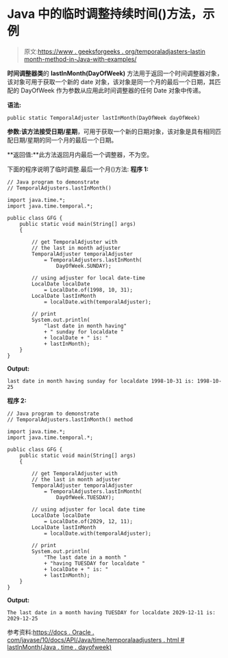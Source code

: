 # Java 中的临时调整持续时间()方法，示例

> 原文:[https://www . geeksforgeeks . org/temporaladjasters-lastin month-method-in-Java-with-examples/](https://www.geeksforgeeks.org/temporaladjusters-lastinmonth-method-in-java-with-examples/)

**时间调整器类**的 **lastInMonth(DayOfWeek)** 方法用于返回一个时间调整器对象，该对象可用于获取一个新的 date 对象，该对象是同一个月的最后一个日期，其匹配的 DayOfWeek 作为参数从应用此时间调整器的任何 Date 对象中传递。

**语法:**

```
public static TemporalAdjuster lastInMonth(DayOfWeek dayOfWeek)

```

**参数:**该方法接受**日期/星期**，可用于获取一个新的日期对象，该对象是具有相同匹配日期/星期的同一个月的最后一个日期。

**返回值:**此方法返回月内最后一个调整器，不为空。

下面的程序说明了临时调整.最后一个月()方法:
**程序 1:**

```
// Java program to demonstrate
// TemporalAdjusters.lastInMonth()

import java.time.*;
import java.time.temporal.*;

public class GFG {
    public static void main(String[] args)
    {

        // get TemporalAdjuster with
        // the last in month adjuster
        TemporalAdjuster temporalAdjuster
            = TemporalAdjusters.lastInMonth(
                DayOfWeek.SUNDAY);

        // using adjuster for local date-time
        LocalDate localDate
            = LocalDate.of(1998, 10, 31);
        LocalDate lastInMonth
            = localDate.with(temporalAdjuster);

        // print
        System.out.println(
            "last date in month having"
            + " sunday for localdate "
            + localDate + " is: "
            + lastInMonth);
    }
}
```

**Output:**

```
last date in month having sunday for localdate 1998-10-31 is: 1998-10-25

```

**程序 2:**

```
// Java program to demonstrate
// TemporalAdjusters.lastInMonth() method

import java.time.*;
import java.time.temporal.*;

public class GFG {
    public static void main(String[] args)
    {

        // get TemporalAdjuster with
        // the last in month adjuster
        TemporalAdjuster temporalAdjuster
            = TemporalAdjusters.lastInMonth(
                DayOfWeek.TUESDAY);

        // using adjuster for local date time
        LocalDate localDate
            = LocalDate.of(2029, 12, 11);
        LocalDate lastInMonth
            = localDate.with(temporalAdjuster);

        // print
        System.out.println(
            "The last date in a month "
            + "having TUESDAY for localdate "
            + localDate + " is: "
            + lastInMonth);
    }
}
```

**Output:**

```
The last date in a month having TUESDAY for localdate 2029-12-11 is: 2029-12-25

```

参考资料:[https://docs . Oracle . com/javase/10/docs/API/Java/time/temporalaadjusters . html # lastInMonth(Java . time . dayofweek)](https://docs.oracle.com/javase/10/docs/api/java/time/temporal/TemporalAdjusters.html#lastInMonth(java.time.DayOfWeek))